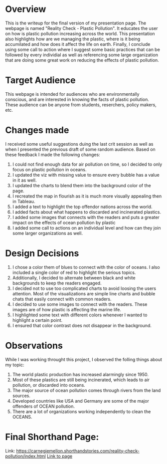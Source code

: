 # Overview

This is the writeup for the final version of my presentation page. The webpage is named "Reality Check - Plastic Pollution". It educates the user on how is plastic pollution increasing across the world. This presentation also highlights how are we managing the plastic, where is it being accumilated and how does it affect the life on earth. Finally, I  conclude using some call to action where I suggest some basic practices that can be followed by every individial as well as referencing some large organization that are doing some great work on reducing the effects of plastic pollution.

# Target Audience

This webpage is intended for audiences who are environmentally conscious, and are interested in knowing the facts of plastic pollution. These audience can be anyone from students, reserchers, policy makers, etc.

# Changes made

I received some useful suggestions duing the last crit session as well as when I presented the previous draft of some random audience. Based on these feedback I made the following changes:
1. I could not find enough data for air pollution on time, so I decided to only focus on plastic pollution in oceans.
2. I updated the viz with missing value to ensure every bubble has a value in it as well.
3. I updated the charts to blend them into the background color of the page.
4. I recreated the map in flourish as it is much more visually appealing then in Tableau.
5. I added a text to highlight the top offendor nations across the world.
6. I added facts about what happens to discarded and incinerated plastics.
7. I added some images that connects with the readers and puts a greater impact on the effects of ocean pollution by plastic
8. I added some call to actions on an individual level and how can they join some larger organizations as well.


# Design Decisions
1. I chose a color them of blues to connect with the color of oceans. I also included a single color of red to highlight the serious topics.
2. Additionally, I decided to alternate between black and white backgrounds to keep the readers engaged.
3. I decided not to use too complicated charts to avoid loosing the users attention. Most of the visualizations are simple line charts and bubble chats that easily connect with common readers.
4. I decided to use some images to connect with the readers. These images are of how plastic is affecting the marine life.
5. I highlighted some text with different colors whenever I wanted to highlight a certain point.
6. I ensured that color contrast does not disappear in the background.

# Observations
While I was working throught this project, I observed the folling things about my topic:
1. The world plastic production has increased alarmingly since 1950.
2. Most of these plastics are still being incinerated, which leads to air pollution, or discarded into oceans.
3. The major source of ocean pollution comes through rivers from the land sources.
4. Developed countries like USA and Germany are some of the major offenders of OCEAN pollution.
5. There are a lot of organizations working independently to clean the OCEANS.


# Final Shorthand Page:

Link: 
https://carnegiemellon.shorthandstories.com/reality-check-pollution/index.html
[Link to page](https://carnegiemellon.shorthandstories.com/reality-check-pollution/index.html)

<script src="https://carnegiemellon.shorthandstories.com/reality-check-pollution/embed.js"></script>



